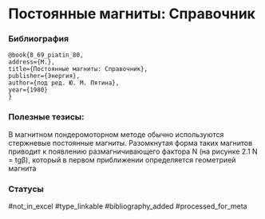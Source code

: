 # Постоянные магниты: Справочник

### Библиография
```
@book{8_69_piatin_80,
address={М.},
title={Постоянные магниты: Справочник},
publisher={Энергия},
author={под ред. Ю. М. Пятина},
year={1980}
}
```

### Полезные тезисы:

В магнитном пондеромоторном методе обычно используются стержневые постоянные магниты. Разомкнутая форма таких магнитов приводит к появлению размагничивающего фактора N (на рисунке 2.1 N = tgβ), который в первом приближении определяется геометрией магнита

### Статусы
#not_in_excel 
#type_linkable 
#bibliography_added
#processed_for_meta
